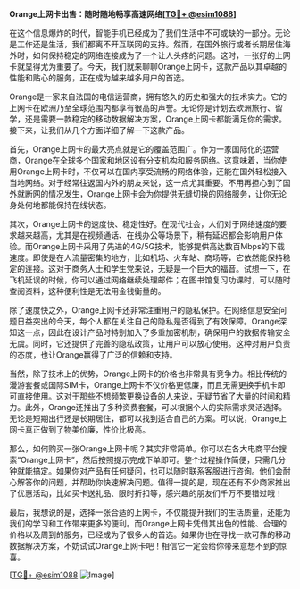 **Orange上网卡出售：随时随地畅享高速网络[[TG💪+ @esim1088](https://t.me/s/esim1088)]**

在这个信息爆炸的时代，智能手机已经成为了我们生活中不可或缺的一部分。无论是工作还是生活，我们都离不开互联网的支持。然而，在国外旅行或者长期居住海外时，如何保持稳定的网络连接成为了一个让人头疼的问题。这时，一张好的上网卡就显得尤为重要了。今天，我们就来聊聊Orange上网卡，这款产品以其卓越的性能和贴心的服务，正在成为越来越多用户的首选。

Orange是一家来自法国的电信运营商，拥有悠久的历史和强大的技术实力。它的上网卡在欧洲乃至全球范围内都享有很高的声誉。无论你是计划去欧洲旅行、留学，还是需要一款稳定的移动数据解决方案，Orange上网卡都能满足你的需求。接下来，让我们从几个方面详细了解一下这款产品。

首先，Orange上网卡的最大亮点就是它的覆盖范围广。作为一家国际化的运营商，Orange在全球多个国家和地区设有分支机构和服务网络。这意味着，当你使用Orange上网卡时，不仅可以在国内享受流畅的网络体验，还能在国外轻松接入当地网络。对于经常往返国内外的朋友来说，这一点尤其重要。不用再担心到了国外就断网的情况发生，Orange上网卡会为你提供无缝切换的网络服务，让你无论身处何地都能保持在线状态。

其次，Orange上网卡的速度快、稳定性好。在现代社会，人们对于网络速度的要求越来越高，尤其是在视频通话、在线办公等场景下，稍有延迟都会影响用户体验。而Orange上网卡采用了先进的4G/5G技术，能够提供高达数百Mbps的下载速度。即使是在人流量密集的地方，比如机场、火车站、商场等，它依然能保持稳定的连接。这对于商务人士和学生党来说，无疑是一个巨大的福音。试想一下，在飞机延误的时候，你可以通过网络继续处理邮件；在图书馆复习功课时，可以随时查阅资料，这种便利性是无法用金钱衡量的。

除了速度快之外，Orange上网卡还非常注重用户的隐私保护。在网络信息安全问题日益突出的今天，每个人都在关注自己的隐私是否得到了有效保障。Orange深知这一点，因此在设计产品时特别加入了多重加密机制，确保用户的数据传输安全无虞。同时，它还提供了完善的隐私政策，让用户可以放心使用。这种对用户负责的态度，也让Orange赢得了广泛的信赖和支持。

当然，除了技术上的优势，Orange上网卡的价格也非常具有竞争力。相比传统的漫游套餐或国际SIM卡，Orange上网卡不仅价格更低廉，而且无需更换手机卡即可直接使用。这对于那些不想频繁更换设备的人来说，无疑节省了大量的时间和精力。此外，Orange还推出了多种资费套餐，可以根据个人的实际需求灵活选择。无论是短期出行还是长期居住，都可以找到适合自己的方案。可以说，Orange上网卡真正做到了物美价廉，性价比极高。

那么，如何购买一张Orange上网卡呢？其实非常简单。你可以在各大电商平台搜索“Orange上网卡”，然后按照提示完成下单即可。整个过程操作简便，只需几分钟就能搞定。如果你对产品有任何疑问，也可以随时联系客服进行咨询。他们会耐心解答你的问题，并帮助你快速解决问题。值得一提的是，现在还有不少商家推出了优惠活动，比如买卡送礼品、限时折扣等，感兴趣的朋友们千万不要错过哦！

最后，我想说的是，选择一张合适的上网卡，不仅能提升我们的生活质量，还能为我们的学习和工作带来更多的便利。而Orange上网卡凭借其出色的性能、合理的价格以及周到的服务，已经成为了很多人的首选。如果你也在寻找一款可靠的移动数据解决方案，不妨试试Orange上网卡吧！相信它一定会给你带来意想不到的惊喜。

[[TG💪+ @esim1088](https://t.me/s/esim1088) ![Image](https://i.postimg.cc/4NQfJmqS/Snipaste-2025-05-13-00-14-12.png)]